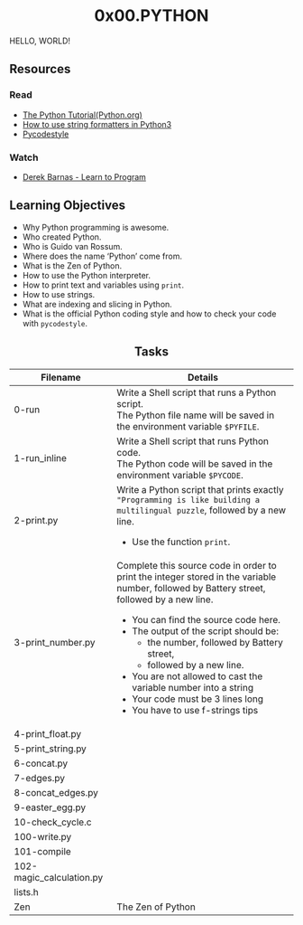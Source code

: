 <h1 align="center">0x00.PYTHON</h1>
HELLO, WORLD!
<h2>Resources</h2>
<h3>Read</h3>
<ul>
  <li><a href="https://docs.python.org/3/tutorial/index.html">The Python Tutorial(Python.org)</a></li>
  <li><a href="https://realpython.com/python-f-strings/">How to use string formatters in Python3</a></li>
  <li><a href="https://pypi.org/project/pycodestyle/">Pycodestyle</a></li>
</ul>
<h3>Watch</h3>
<ul>
  <li><a href="https://www.youtube.com/playlist?list=PLGLfVvz_LVvTn3cK5e6LjhgGiSeVlIRwt">Derek Barnas - Learn to Program</a></li>
</ul>

<h2>Learning Objectives</h2>
<ul>
<li>Why Python programming is awesome.</li>
<li>Who created Python.</li>
<li>Who is Guido van Rossum.</li>
<li>Where does the name ‘Python’ come from.</li>
<li>What is the Zen of Python.</li>
<li>How to use the Python interpreter.</li>
<li>How to print text and variables using <code>print</code>.</li>
<li>How to use strings.</li>
<li>What are indexing and slicing in Python.</li>
<li>What is the official Python coding style and how to check your code with <code>pycodestyle</code>.</li>
</ul>

<h2 align="center">Tasks</h2>

|Filename|Details|
|---|---|
|0-run|Write a Shell script that runs a Python script. <br>The Python file name will be saved in the environment variable `$PYFILE`.|
|1-run_inline|Write a Shell script that runs Python code. <br> The Python code will be saved in the environment variable `$PYCODE`.|
|2-print.py|Write a Python script that prints exactly `"Programming is like building a multilingual puzzle`, followed by a new line. <br><ul><li>Use the function `print`.</li></ul>|
|3-print_number.py|Complete this source code in order to print the integer stored in the variable number, followed by Battery street, followed by a new line.<br> <ul><li>You can find the source code here.</li><li> The output of the script should be: <ul> <li>the number, followed by Battery street,</li> <li>followed by a new line.</li></ul></li><li>You are not allowed to cast the variable number into a string</li><li>Your code must be 3 lines long</li><li>You have to use f-strings tips</li>|
|4-print_float.py||
|5-print_string.py||
|6-concat.py||
|7-edges.py||
|8-concat_edges.py||
|9-easter_egg.py||
|10-check_cycle.c||
|100-write.py||
|101-compile||
|102-magic_calculation.py||
|lists.h||
|Zen|The Zen of Python|
